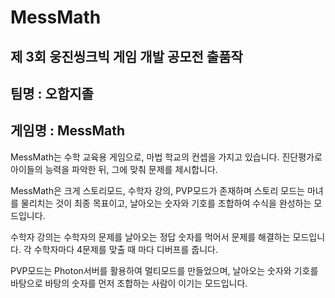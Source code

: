 # MessMath

## 제 3회 웅진씽크빅 게임 개발 공모전 출품작
## 팀명 : 오합지졸
## 게임명 : MessMath

MessMath는 수학 교육용 게임으로, 마법 학교의 컨셉을 가지고 있습니다.
진단평가로 아이들의 능력을 파악한 뒤, 그에 맞춰 문제를 제시합니다.

MessMath은 크게 스토리모드, 수학자 강의, PVP모드가 존재하며
스토리 모드는 마녀를 물리치는 것이 최종 목표이고, 날아오는 숫자와 기호를 조합하여 수식을 완성하는 모드입니다.

수학자 강의는 수학자의 문제를 날아오는 정답 숫자를 먹어서 문제를 해결하는 모드입니다.
각 수학자마다 4문제를 맞출 때 마다 디버프를 줍니다.

PVP모드는 Photon서버를 활용하여 멀티모드를 만들었으며, 날아오는 숫자와 기호를 바탕으로 바탕의 숫자를 먼저 조합하는 사람이 이기는 모드입니다.


